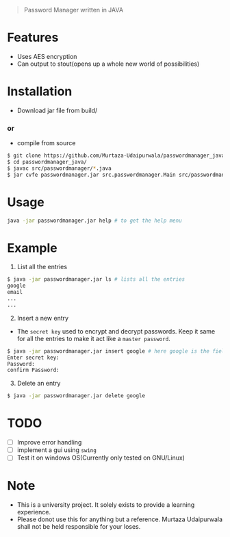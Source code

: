 > Password Manager written in JAVA

# Features
- Uses AES encryption
- Can output to stout(opens up a whole new world of possibilities)

# Installation
- Download jar file from build/

### or

- compile from source
```bash
$ git clone https://github.com/Murtaza-Udaipurwala/passwordmanager_java
$ cd passwordmanager_java/
$ javac src/passwordmanager/*.java
$ jar cvfe passwordmanager.jar src.passwordmanager.Main src/passwordmanager/*
```

# Usage
```bash
java -jar passwordmanager.jar help # to get the help menu
```

# Example
1. List all the entries
```bash
$ java -jar passwordmanager.jar ls # lists all the entries
google
email
...
...
```

2. Insert a new entry
- The `secret key` used to encrypt and decrypt passwords. Keep it same for all the entries to make it act like a `master password`.
```bash
$ java -jar passwordmanager.jar insert google # here google is the field name
Enter secret key:
Password:
confirm Password:
```

3. Delete an entry
```bash
$ java -jar passwordmanager.jar delete google
```

# TODO
- [ ] Improve error handling
- [ ] implement a gui using `swing`
- [ ] Test it on windows OS(Currently only tested on GNU/Linux)

# Note
- This is a university project. It solely exists to provide a learning experience.
- Please donot use this for anything but a reference. Murtaza Udaipurwala shall not be held responsible for your loses.
